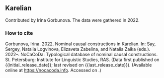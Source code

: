 ## Karelian

Contributed by Irina Gorbunova. The data were gathered in 2022.

### How to cite

Gorbunova, Irina. 2022. Nominal causal constructions in Karelian. In: Say, Sergey, Natalia Logvinova,
Elizaveta Zabelina, and Natalia Zaika (eds.). 2022–. NoCaCoDa: Typological database of nominal causal constructions.
St. Petersburg: Institute for Linguistic Studies, RAS. (Data first published on {{initial_release_date}};
last revised on {{last_release_date}}). (Available online at https://nocacoda.info. Accessed on <span class="today-span"></span>.)

